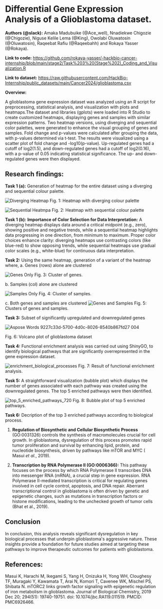 # **Differential Gene Expression Analysis of a Glioblastoma dataset.** #

**Authors (@slack):** Amaka Madubuike (@Ace_well), Nnadiekwe Chigozie (@Chigozie), Niguse Kelile Lema (@King), Owolabi Oluwatosin (@Oluwatosin), Raqeebat Rafiu (@Raqeebahh) and Rokaya Yasser (@Rokaya).

**Link to code:** https://github.com/rokaya-yasser/-hackbio-cancer-internship/blob/main/stage2/Task%203%20(Stage%202)_Coding_and_Visualization.R

**Link to dataset:** https://raw.githubusercontent.com/HackBio-Internship/public_datasets/main/Cancer2024/glioblastoma.csv

**Overview:**

A glioblastoma gene expression dataset was analyzed using an R script for preprocessing, statistical analysis, and visualization with plots and heatmaps.The dataset and libraries (gplots) were loaded into R Studio to create customized heatmaps, displaying genes and samples with similar expression patterns. Two heatmap versions, using diverging and sequential color palettes, were generated to enhance the visual grouping of genes and samples. Fold change and p-values were calculated after grouping the data, with p-values determined via t-test. The results were visualized using a scatter plot of fold change and -log10(p-value). Up-regulated genes had a cutoff of log2(1.5), and down-regulated genes had a cutoff of log2(0.16), with a p-value of 0.05 indicating statistical significance. The up- and down-regulated genes were then displayed.

## **Research findings:**

**Task 1 (a):** Generation of heatmap for the entire dataset using a diverging and sequential colour palette.

![Diverging Heatmap](https://github.com/user-attachments/assets/1dbb6e36-d1b6-48dd-8cd8-9879766abeac)
Fig. 1: Heatmap with diverging colour palette


![Sequential Heatmpa](https://github.com/user-attachments/assets/427d3354-14e8-4fc3-98a5-53dcbdf410a2)
Fig. 2: Heatmap with sequential colour palette

**Task 1 (b):**
**Importance of Color Selection for Data Interpretation:**
A diverging heatmap displays data around a critical midpoint (e.g., zero), showing positive and negative trends, while a sequential heatmap highlights data progressing in one direction, from minimum to maximum. Proper color choices enhance clarity: diverging heatmaps use contrasting colors (like blue-red) to show opposing trends, while sequential heatmaps use gradual color scales (e.g., white-blue) for continuous data interpretation.

**Task 2:** Using the same heatmap, generation of a variant of the heatmap where,
a. Genes (rows) alone are clustered

![Genes Only](https://github.com/user-attachments/assets/3e50abc1-dda8-4fbb-adff-e051f951398a)
Fig. 3: Cluster of genes.

b. Samples (col) alone are clustered

![Samples Only](https://github.com/user-attachments/assets/d1c711c5-4a27-497d-8507-f8c50a5b9e50)
Fig. 4: Cluster of samples.

c. Both genes and samples are clustered
![Genes and Samples](https://github.com/user-attachments/assets/c9457584-e401-4dc6-9b14-88fe0395db43)
Fig. 5: Clusters of genes and samples.

**Task 3:** Subset of significantly upregulated and downregulated genes

![Aspose Words 9227c33d-5700-4d0c-8026-8540b867fd27 004](https://github.com/user-attachments/assets/842e9f21-e550-4a04-97d9-29dcfb1c258a)

Fig. 6: Volcano plot of glioblastoma dataset

**Task 4:** Functional enrichment analysis was carried out using ShinyGO, to identify biological pathways that are significantly overrepresented in the gene expression dataset.

![enrichment_biological_processes](https://github.com/user-attachments/assets/ee7f2312-6a11-410b-8684-1ad297fdbc29)
Fig. 7: Result of functional enrichment analysis.

**Task 5:** A straightforward visualization (bubble plot) which displays the number of genes associated with each pathway was created using the downregulated genes. The top 5 enriched pathways were then identified.

![top_5_enriched_pathways_720](https://github.com/user-attachments/assets/78eeb257-d4d2-4a36-acc1-3ca49c82de68)
Fig. 8: Bubble plot of top 5 enriched pathways.

**Task 6:** Decription of the top 3 enriched pathways according to biological process.

1. **Regulation of Biosynthetic and Cellular Biosynthetic Process** (GO:0031326) controls the synthesis of macromolecules crucial for cell growth. In glioblastoma, dysregulation of this process promotes rapid tumor proliferation and survival by enhancing lipid, protein, and nucleotide biosynthesis, driven by pathways like mTOR and MYC ( Masui _et al._, 2019).

2. **Transcription by RNA Polymerase II (GO:0006366):** This pathway focuses on the process by which RNA Polymerase II transcribes DNA into messenger RNA (mRNA), a crucial step in gene expression. RNA Polymerase II-mediated transcription is critical for regulating genes involved in cell cycle control, apoptosis, and DNA repair. Aberrant transcriptional control in glioblastoma is often driven by genetic and epigenetic changes, such as mutations in transcription factors or histone modifications, leading to the unchecked growth of tumor cells (Bhat et al., 2019).
   
## **Conclusion** ## 

In conclusion, this analysis reveals significant dysregulation in key biological processes that underpin glioblastoma's aggressive nature. These insights provide a foundation for future studies aimed at targeting these pathways to improve therapeutic outcomes for patients with glioblastoma.

## **References:** ##

Masui K, Harachi M, Ikegami S, Yang H, Onizuka H, Yong WH, Cloughesy TF, Muragaki Y, Kawamata T, Arai N, Komori T, Cavenee WK, Mischel PS, Shibata N. mTORC2 links growth factor signaling with epigenetic regulation of iron metabolism in glioblastoma. Journal of Biological Chemistry, 2019 Dec 20; 294(51): 19740-19751. doi: 10.1074/jbc.RA119.011519. PMCID: PMC6926466.

